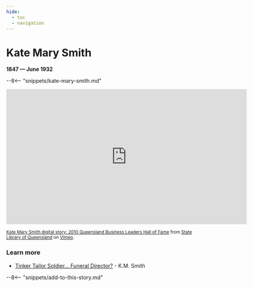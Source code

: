 ```yaml
---
hide:
  - toc
  - navigation 
---
```


# Kate Mary Smith

**1847 — June 1932**

--8<-- "snippets/kate-mary-smith.md"

<iframe src="https://player.vimeo.com/video/14816311?h=cdf62c2065&title=0&byline=0&portrait=0" width="640" height="360" frameborder="0" allow="autoplay; fullscreen; picture-in-picture" allowfullscreen></iframe>

<small><a href="https://vimeo.com/14816311">Kate Mary Smith digital story: 2010 Queensland Business Leaders Hall of Fame</a> from <a href="https://vimeo.com/statelibraryqld">State Library of Queensland</a> on <a href="https://vimeo.com">Vimeo</a>.</small>

### Learn more 

- [Tinker Tailor Soldier… Funeral Director?](https://kmsmith.com.au/our-services/our-family-history/tinker-tailor-soldier-funeral-director/) - K.M. Smith


--8<-- "snippets/add-to-this-story.md"